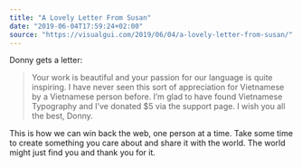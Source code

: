 ```yaml
---
title: "A Lovely Letter From Susan"
date: "2019-06-04T17:59:24+02:00"
source: "https://visualgui.com/2019/06/04/a-lovely-letter-from-susan/"
---
```


Donny gets a letter:

> Your work is beautiful and your passion for our language is quite inspiring. I have never seen this sort of appreciation for Vietnamese by a Vietnamese person before. I’m glad to have found Vietnamese Typography and I’ve donated $5 via the support page. I wish you all the best, Donny.

This is how we can win back the web, one person at a time. Take some time to create something you care about and share it with the world. The world might just find you and thank you for it.
